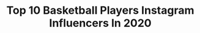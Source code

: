---
title: Top 10 Basketball Players Instagram Influencers In 2020
description: >-
  Find top basketball players Instagram influencers in 2020. Most popular hashtags: #basketball #repost #bball.
platform: Instagram
hits: 521
text_top: Analyze the best Instagram influencers on inBeat.
text_bottom: Our search engine aggregates 521 Instagram influencers like this for you to work with.
profiles:
  - username: "notfurkan"
    fullname: >-
      𝔽𝕦𝕣𝕜𝕒𝕟 𝕌𝕤𝕥𝕦𝕟𝕤𝕠𝕪
    bio: >-
      17 Leicester📍 Basketball player 🇹🇷 🇬🇧
    location: "United Kingdom"
    followers: 3733
    engagement: 2743
    commentsToLikes: 0.105564
    id: ckapc33ct2a330i78zwr1pyiw
    verified: false
    hashtags: "#mugshotchallenge, #gossipgang"
  - username: "otaldo_daniel"
    fullname: >-
      Daniel costa
    bio: >-
      021 ... Veja os storyes ❤✊🏾 basketball player 🏀 Physical education student 💪😎 40 graus models Tt: Otaldo_daniel
    location: "Brazil"
    followers: 21690
    engagement: 773
    commentsToLikes: 0.089139
    id: ck5qd1fsrtczw0i11mzokl4qs
    verified: false
    hashtags: "#dontrushchallenge, #24anos"
  - username: "sertacsanli"
    fullname: >-
      Sertaç Şanlı
    bio: >-
      Basketball Player / @anadoluefessk Business and communication: @sagatise
    location: ""
    followers: 10669
    engagement: 1379
    commentsToLikes: 0.058691
    id: ck5zmcuxlmc6g0i148id7d7ej
    verified: true
    hashtags: "#kobebryant, #socialdistance, #benimyerimburasi, #benimyerimburas"
  - username: "tcwaldo"
    fullname: >-
      Corey Walden
    bio: >-
      📍Florida 🏀Professional Basketball Player🇷🇸 ☝🏾John 3:16 😇R.I.P Grandma
    location: ""
    followers: 16007
    engagement: 3851
    commentsToLikes: 0.053313
    id: ck5bye9x5ozgh0i11gezxi9ed
    verified: true
    hashtags: "#top8, #blackouttuesday"
  - username: "rob_lowery8"
    fullname: >-
      Rob Lowery
    bio: >-
      Professional basketball player for BC Tsmoki-Minsk 🇧🇾
    location: "Canada"
    followers: 8451
    engagement: 1099
    commentsToLikes: 0.081713
    id: ck5qel5xu10hu0i11chh4qjh1
    verified: false
    hashtags: "#magicyear, #10, #tbt"
  - username: "194_jw"
    fullname: >-
      오정헌(吴定轩)
    bio: >-
      기술자 (Engineer)/ 농구 선수 (Basketball player) 🏀 194 cm🕴 Tik-Tok: 194_jw
    location: ""
    followers: 359418
    engagement: 815
    commentsToLikes: 0.022319
    id: ck0vyr8655e9q0i19hxxb0zrx
    verified: false
    hashtags: ""
  - username: "dimitricastro"
    fullname: >-
      Dimitri
    bio: >-
      Brazilian Basketball Player Sociedade Thalia Combo Guard 1.80 m / 5'11 ft 61 kg / 134 lbs 15 y / 10th grade Paraná / Curitiba CLASS OF 2023
    location: "Brazil"
    followers: 2718
    engagement: 2509
    commentsToLikes: 0.135792
    id: ckap77i13iyem0i787kep0j6k
    verified: false
    hashtags: ""
  - username: "penkaaguirre"
    fullname: >-
      Nicolas Penka Aguirre
    bio: >-
      🏀 Jugador profesional de basquet de San Lorenzo de Almagro. Professional Basketball player for San Lorenzo de Almagro
    location: "Spain"
    followers: 26510
    engagement: 798
    commentsToLikes: 0.025396
    id: ck6tlq8ap6fve0j71d6o5lpnb
    verified: true
    hashtags: "#regresamosconma, #112, #desafi, #calidadesahorro"
  - username: "kamilla_cardoso"
    fullname: >-
      Kamilla Cardoso
    bio: >-
      🇧🇷 ✈️ 🇺🇸 SYRACUSE WBB COMMIT 🍊Basketball player @hhcaladyhawks ⛹️‍♀️
    location: "United States"
    followers: 5713
    engagement: 1752
    commentsToLikes: 0.033818
    id: ck5q743gdzwzn0i110w92zpom
    verified: false
    hashtags: "#cusewbb, #notcomitted, #allstargiveaway, #blackouttuesday"
  - username: "dcash_11"
    fullname: >-
      David Holston
    bio: >-
      🏀 Basketball player for @jdadijonbasket. 🇺🇸 From Pontiac, Michigan. 📲 @hskagency
    location: "France"
    followers: 8653
    engagement: 1399
    commentsToLikes: 0.025484
    id: ck6u8ddttqx2c0j714wcqgup3
    verified: true
    hashtags: "#blessed, #trustgod, #staydown, #blm"
---